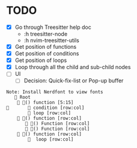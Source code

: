 # TODO

- [x] Go through Treesitter help doc
    - :h treesitter-node
    - :h nvim-treesitter-utils
- [x] Get position of functions
- [x] Get position of conditions
- [x] Get position of loops
- [x] Loop through all the child and sub-child nodes
- [ ] UI
    - [ ] Decision: Quick-fix-list or Pop-up buffer
```text
Note: Install Nerdfont to view fonts
    Root
     󰊕() function [5:15]
        condition [row:col]
         loop [row:col]
     󰊕() function [row:col]
        󰊕() Function [row:col]
        󰊕() Function [row:col]
     󰊕() function [row:col]
          loop [row:col]

```

